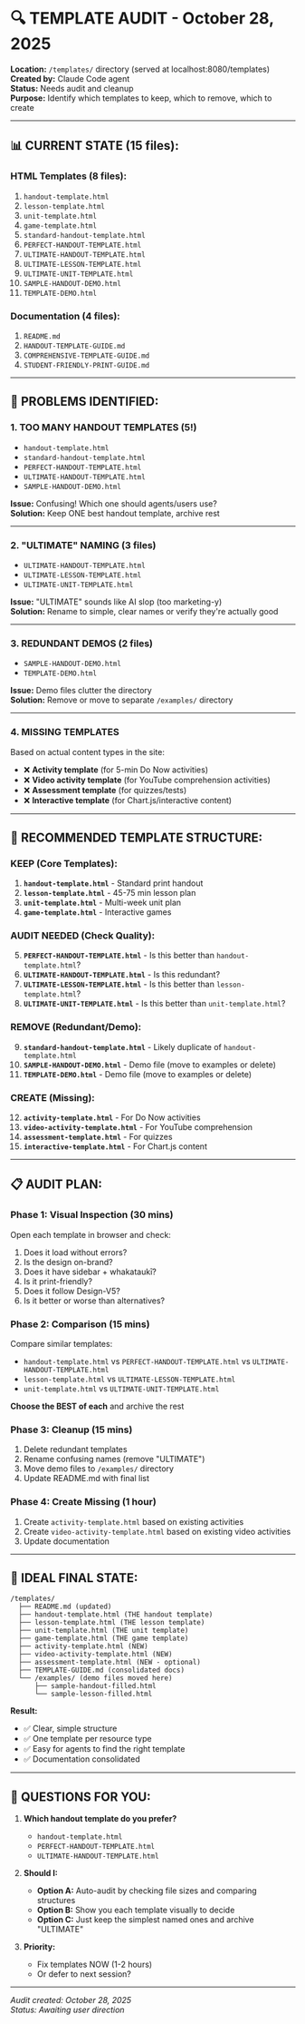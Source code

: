 # 🔍 TEMPLATE AUDIT - October 28, 2025

**Location:** `/templates/` directory (served at localhost:8080/templates)  
**Created by:** Claude Code agent  
**Status:** Needs audit and cleanup  
**Purpose:** Identify which templates to keep, which to remove, which to create

---

## 📊 **CURRENT STATE (15 files):**

### **HTML Templates (8 files):**
1. `handout-template.html`
2. `lesson-template.html`
3. `unit-template.html`
4. `game-template.html`
5. `standard-handout-template.html`
6. `PERFECT-HANDOUT-TEMPLATE.html`
7. `ULTIMATE-HANDOUT-TEMPLATE.html`
8. `ULTIMATE-LESSON-TEMPLATE.html`
9. `ULTIMATE-UNIT-TEMPLATE.html`
10. `SAMPLE-HANDOUT-DEMO.html`
11. `TEMPLATE-DEMO.html`

### **Documentation (4 files):**
1. `README.md`
2. `HANDOUT-TEMPLATE-GUIDE.md`
3. `COMPREHENSIVE-TEMPLATE-GUIDE.md`
4. `STUDENT-FRIENDLY-PRINT-GUIDE.md`

---

## 🚨 **PROBLEMS IDENTIFIED:**

### **1. TOO MANY HANDOUT TEMPLATES (5!)**
- `handout-template.html`
- `standard-handout-template.html`
- `PERFECT-HANDOUT-TEMPLATE.html`
- `ULTIMATE-HANDOUT-TEMPLATE.html`
- `SAMPLE-HANDOUT-DEMO.html`

**Issue:** Confusing! Which one should agents/users use?  
**Solution:** Keep ONE best handout template, archive rest

---

### **2. "ULTIMATE" NAMING (3 files)**
- `ULTIMATE-HANDOUT-TEMPLATE.html`
- `ULTIMATE-LESSON-TEMPLATE.html`
- `ULTIMATE-UNIT-TEMPLATE.html`

**Issue:** "ULTIMATE" sounds like AI slop (too marketing-y)  
**Solution:** Rename to simple, clear names or verify they're actually good

---

### **3. REDUNDANT DEMOS (2 files)**
- `SAMPLE-HANDOUT-DEMO.html`
- `TEMPLATE-DEMO.html`

**Issue:** Demo files clutter the directory  
**Solution:** Remove or move to separate `/examples/` directory

---

### **4. MISSING TEMPLATES**

Based on actual content types in the site:
- ❌ **Activity template** (for 5-min Do Now activities)
- ❌ **Video activity template** (for YouTube comprehension activities)
- ❌ **Assessment template** (for quizzes/tests)
- ❌ **Interactive template** (for Chart.js/interactive content)

---

## 🎯 **RECOMMENDED TEMPLATE STRUCTURE:**

### **KEEP (Core Templates):**
1. **`handout-template.html`** - Standard print handout
2. **`lesson-template.html`** - 45-75 min lesson plan
3. **`unit-template.html`** - Multi-week unit plan
4. **`game-template.html`** - Interactive games

### **AUDIT NEEDED (Check Quality):**
5. **`PERFECT-HANDOUT-TEMPLATE.html`** - Is this better than `handout-template.html`?
6. **`ULTIMATE-HANDOUT-TEMPLATE.html`** - Is this redundant?
7. **`ULTIMATE-LESSON-TEMPLATE.html`** - Is this better than `lesson-template.html`?
8. **`ULTIMATE-UNIT-TEMPLATE.html`** - Is this better than `unit-template.html`?

### **REMOVE (Redundant/Demo):**
9. **`standard-handout-template.html`** - Likely duplicate of `handout-template.html`
10. **`SAMPLE-HANDOUT-DEMO.html`** - Demo file (move to examples or delete)
11. **`TEMPLATE-DEMO.html`** - Demo file (move to examples or delete)

### **CREATE (Missing):**
12. **`activity-template.html`** - For Do Now activities
13. **`video-activity-template.html`** - For YouTube comprehension
14. **`assessment-template.html`** - For quizzes
15. **`interactive-template.html`** - For Chart.js content

---

## 📋 **AUDIT PLAN:**

### **Phase 1: Visual Inspection (30 mins)**
Open each template in browser and check:
1. Does it load without errors?
2. Is the design on-brand?
3. Does it have sidebar + whakataukī?
4. Is it print-friendly?
5. Does it follow Design-V5?
6. Is it better or worse than alternatives?

### **Phase 2: Comparison (15 mins)**
Compare similar templates:
- `handout-template.html` vs `PERFECT-HANDOUT-TEMPLATE.html` vs `ULTIMATE-HANDOUT-TEMPLATE.html`
- `lesson-template.html` vs `ULTIMATE-LESSON-TEMPLATE.html`
- `unit-template.html` vs `ULTIMATE-UNIT-TEMPLATE.html`

**Choose the BEST of each** and archive the rest

### **Phase 3: Cleanup (15 mins)**
1. Delete redundant templates
2. Rename confusing names (remove "ULTIMATE")
3. Move demo files to `/examples/` directory
4. Update README.md with final list

### **Phase 4: Create Missing (1 hour)**
1. Create `activity-template.html` based on existing activities
2. Create `video-activity-template.html` based on existing video activities
3. Update documentation

---

## 🎯 **IDEAL FINAL STATE:**

```
/templates/
  ├── README.md (updated)
  ├── handout-template.html (THE handout template)
  ├── lesson-template.html (THE lesson template)
  ├── unit-template.html (THE unit template)
  ├── game-template.html (THE game template)
  ├── activity-template.html (NEW)
  ├── video-activity-template.html (NEW)
  ├── assessment-template.html (NEW - optional)
  ├── TEMPLATE-GUIDE.md (consolidated docs)
  └── /examples/ (demo files moved here)
      ├── sample-handout-filled.html
      └── sample-lesson-filled.html
```

**Result:** 
- ✅ Clear, simple structure
- ✅ One template per resource type
- ✅ Easy for agents to find the right template
- ✅ Documentation consolidated

---

## 🤔 **QUESTIONS FOR YOU:**

1. **Which handout template do you prefer?**
   - `handout-template.html`
   - `PERFECT-HANDOUT-TEMPLATE.html`
   - `ULTIMATE-HANDOUT-TEMPLATE.html`

2. **Should I:**
   - **Option A:** Auto-audit by checking file sizes and comparing structures
   - **Option B:** Show you each template visually to decide
   - **Option C:** Just keep the simplest named ones and archive "ULTIMATE"

3. **Priority:**
   - Fix templates NOW (1-2 hours)
   - Or defer to next session?

---

*Audit created: October 28, 2025*  
*Status: Awaiting user direction*

